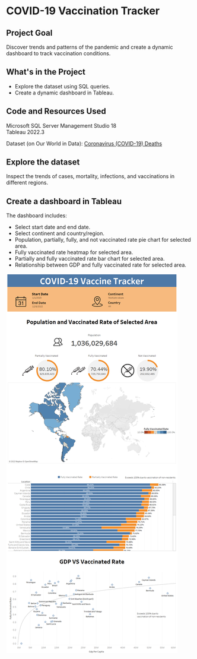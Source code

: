# COVID-19 Vaccination Tracker

## Project Goal
Discover trends and patterns of the pandemic and create a dynamic dashboard to track vaccination conditions.


## What's in the Project
- Explore the dataset using SQL queries.
- Create a dynamic dashboard in Tableau.


## Code and Resources Used
Microsoft SQL Server Management Studio 18 <br>
Tableau 2022.3 <br>

Dataset (on Our World in Data): [Coronavirus (COVID-19) Deaths](https://ourworldindata.org/covid-deaths)


## Explore the dataset
Inspect the trends of cases, mortality, infections, and vaccinations in different regions.


## Create a dashboard in Tableau
The dashboard includes:
- Select start date and end date.
- Select continent and country/region.
- Population, partially, fully, and not vaccinated rate pie chart for selected area.
- Fully vaccinated rate heatmap for selected area.
- Partially and fully vaccinated rate bar chart for selected area.
- Relationship between GDP and fully vaccinated rate for selected area.

<p align="left" width="100%">    
    <img src="dashboard.png">
</p>
